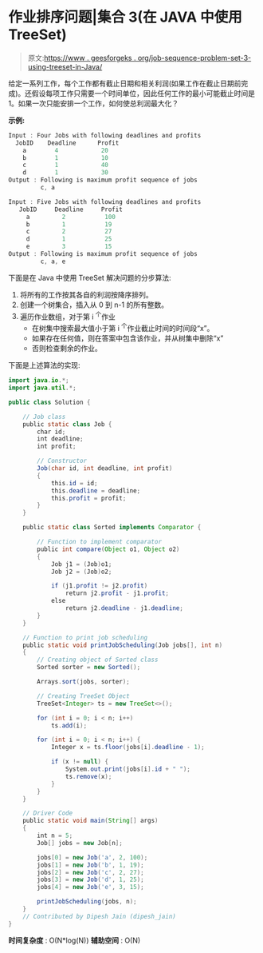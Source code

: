 # 作业排序问题|集合 3(在 JAVA 中使用 TreeSet)

> 原文:[https://www . geesforgeks . org/job-sequence-problem-set-3-using-treeset-in-Java/](https://www.geeksforgeeks.org/job-sequencing-problem-set-3-using-treeset-in-java/)

给定一系列工作，每个工作都有截止日期和相关利润(如果工作在截止日期前完成)。还假设每项工作只需要一个时间单位，因此任何工作的最小可能截止时间是 1。如果一次只能安排一个工作，如何使总利润最大化？

**示例:**

```java
Input : Four Jobs with following deadlines and profits
  JobID    Deadline      Profit
    a        4            20   
    b        1            10
    c        1            40  
    d        1            30
Output : Following is maximum profit sequence of jobs
         c, a 

```

```java
Input : Five Jobs with following deadlines and profits
   JobID     Deadline     Profit
     a         2           100
     b         1           19
     c         2           27
     d         1           25
     e         3           15
Output : Following is maximum profit sequence of jobs
         c, a, e

```

下面是在 Java 中使用 TreeSet 解决问题的分步算法:

1.  将所有的工作按其各自的利润按降序排列。
2.  创建一个树集合，插入从 0 到 n-1 的所有整数。
3.  遍历作业数组，对于第 i <sup>个</sup>作业
    *   在树集中搜索最大值小于第 i <sup>个</sup>作业截止时间的时间段“x”。
    *   如果存在任何值，则在答案中包含该作业，并从树集中删除“x”
    *   否则检查剩余的作业。

下面是上述算法的实现:

```java
import java.io.*;
import java.util.*;

public class Solution {

    // Job class
    public static class Job {
        char id;
        int deadline;
        int profit;

        // Constructor
        Job(char id, int deadline, int profit)
        {
            this.id = id;
            this.deadline = deadline;
            this.profit = profit;
        }
    }

    public static class Sorted implements Comparator {

        // Function to implement comparator
        public int compare(Object o1, Object o2)
        {
            Job j1 = (Job)o1;
            Job j2 = (Job)o2;

            if (j1.profit != j2.profit)
                return j2.profit - j1.profit;
            else
                return j2.deadline - j1.deadline;
        }
    }

    // Function to print job scheduling
    public static void printJobScheduling(Job jobs[], int n)
    {
        // Creating object of Sorted class
        Sorted sorter = new Sorted();

        Arrays.sort(jobs, sorter);

        // Creating TreeSet Object
        TreeSet<Integer> ts = new TreeSet<>();

        for (int i = 0; i < n; i++)
            ts.add(i);

        for (int i = 0; i < n; i++) {
            Integer x = ts.floor(jobs[i].deadline - 1);

            if (x != null) {
                System.out.print(jobs[i].id + " ");
                ts.remove(x);
            }
        }
    }

    // Driver Code
    public static void main(String[] args)
    {
        int n = 5;
        Job[] jobs = new Job[n];

        jobs[0] = new Job('a', 2, 100);
        jobs[1] = new Job('b', 1, 19);
        jobs[2] = new Job('c', 2, 27);
        jobs[3] = new Job('d', 1, 25);
        jobs[4] = new Job('e', 3, 15);

        printJobScheduling(jobs, n);
    }
    // Contributed by Dipesh Jain (dipesh_jain)
}
```

**时间复杂度** : O(N*log(N))
**辅助空间** : O(N)